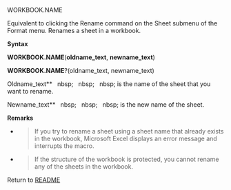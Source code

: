 WORKBOOK.NAME

Equivalent to clicking the Rename command on the Sheet submenu of the
Format menu. Renames a sheet in a workbook.

**Syntax**

**WORKBOOK.NAME**(**oldname\_text**, **newname\_text**)

**WORKBOOK.NAME**?(oldname\_text, newname\_text)

Oldname\_text**&nbsp;&nbsp;&nbsp;nbsp;&nbsp;&nbsp;&nbsp;nbsp;&nbsp;&nbsp;&nbsp;nbsp;&nbsp;is the name of the sheet that you
want to rename.

Newname\_text**&nbsp;&nbsp;&nbsp;nbsp;&nbsp;&nbsp;&nbsp;nbsp;&nbsp;&nbsp;&nbsp;nbsp;&nbsp;is the new name of the sheet.

**Remarks**

  - > If you try to rename a sheet using a sheet name that already
    > exists in the workbook, Microsoft Excel displays an error message
    > and interrupts the macro.

  - > If the structure of the workbook is protected, you cannot rename
    > any of the sheets in the workbook.



Return to [README](README.md)

